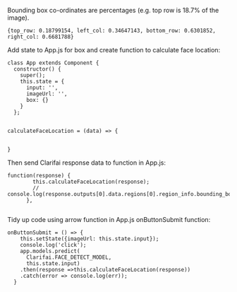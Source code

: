 
Bounding box co-ordinates are percentages (e.g. top row is 18.7% of the image). 

```
{top_row: 0.18799154, left_col: 0.34647143, bottom_row: 0.6301852, right_col: 0.6681788}
```

Add state to App.js for box and create function to calculate face location: 

```
class App extends Component {
  constructor() {
    super();
    this.state = {
      input: '',
      imageUrl: '',
      box: {}
    }
  };


calculateFaceLocation = (data) => {


}

```

Then send Clarifai response data to function in App.js: 
```
function(response) {
        this.calculateFaceLocation(response);
        // console.log(response.outputs[0].data.regions[0].region_info.bounding_box);
      },
      
```
Tidy up code using arrow function in App.js onButtonSubmit function:
```
onButtonSubmit = () => {
    this.setState({imageUrl: this.state.input});
    console.log('click');
    app.models.predict(
      Clarifai.FACE_DETECT_MODEL,
      this.state.input)
    .then(response =>this.calculateFaceLocation(response))
    .catch(error => console.log(err));
  }
```
